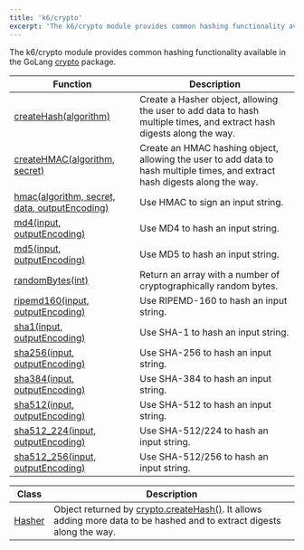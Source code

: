 ```yaml
---
title: 'k6/crypto'
excerpt: 'The k6/crypto module provides common hashing functionality available in the GoLang crypto.'
---
```


The k6/crypto module provides common hashing functionality available in the GoLang [crypto](https://golang.org/pkg/crypto/) package.

| Function                                                                                                             | Description                                                                                                                  |
| -------------------------------------------------------------------------------------------------------------------- | ---------------------------------------------------------------------------------------------------------------------------- |
| [createHash(algorithm)](/javascript-api/k6-crypto/createhash-algorithm)                                              | Create a Hasher object, allowing the user to add data to hash multiple times, and extract hash digests along the way.        |
| [createHMAC(algorithm, secret)](/javascript-api/k6-crypto/createhmac-algorithm-secret)                               | Create an HMAC hashing object, allowing the user to add data to hash multiple times, and extract hash digests along the way. |
| [hmac(algorithm, secret, data, outputEncoding)](/javascript-api/k6-crypto/hmac-algorithm-secret-data-outputencoding) | Use HMAC to sign an input string.                                                                                            |
| [md4(input, outputEncoding)](/javascript-api/k6-crypto/md4-input-outputencoding)                                     | Use MD4 to hash an input string.                                                                                             |
| [md5(input, outputEncoding)](/javascript-api/k6-crypto/md5-input-outputencoding)                                     | Use MD5 to hash an input string.                                                                                             |
| [randomBytes(int)](/javascript-api/k6-crypto/randombytes-int)                                                        | Return an array with a number of cryptographically random bytes.                                                             |
| [ripemd160(input, outputEncoding)](/javascript-api/k6-crypto/ripemd160-input-outputencoding)                         | Use RIPEMD-160 to hash an input string.                                                                                      |
| [sha1(input, outputEncoding)](/javascript-api/k6-crypto/sha1-input-outputencoding)                                   | Use SHA-1 to hash an input string.                                                                                           |
| [sha256(input, outputEncoding)](/javascript-api/k6-crypto/sha256-input-outputencoding)                               | Use SHA-256 to hash an input string.                                                                                         |
| [sha384(input, outputEncoding)](/javascript-api/k6-crypto/sha384-input-outputencoding)                               | Use SHA-384 to hash an input string.                                                                                         |
| [sha512(input, outputEncoding)](/javascript-api/k6-crypto/sha512-input-outputencoding)                               | Use SHA-512 to hash an input string.                                                                                         |
| [sha512_224(input, outputEncoding)](/javascript-api/k6-crypto/sha512_224-input-outputencoding)                       | Use SHA-512/224 to hash an input string.                                                                                     |
| [sha512_256(input, outputEncoding)](/javascript-api/k6-crypto/sha512_256-input-outputencoding)                       | Use SHA-512/256 to hash an input string.                                                                                     |

| Class                                      | Description                                                                                                                                                             |
| ------------------------------------------ | ----------------------------------------------------------------------------------------------------------------------------------------------------------------------- |
| [Hasher](/javascript-api/k6-crypto/hasher) | Object returned by [crypto.createHash()](/javascript-api/k6-crypto/createhash-algorithm). It allows adding more data to be hashed and to extract digests along the way. |
